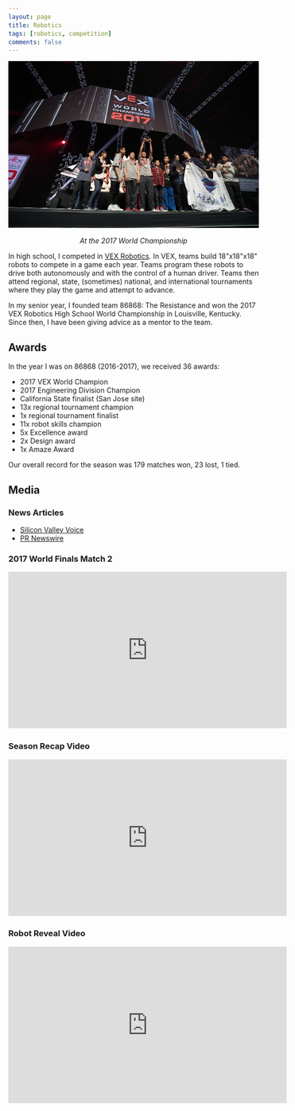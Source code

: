 ```yaml
---
layout: page
title: Robotics
tags: [robotics, competition]
comments: false
---
```


![worlds](/assets/img/worlds.jpg)

<center><i>At the 2017 World Championship</i></center>

In high school, I competed in [VEX Robotics](https://www.vexrobotics.com). In
VEX, teams build 18"x18"x18" robots to compete in a game each year. Teams
program these robots to drive both autonomously and with the control of a human
driver. Teams then attend regional, state, (sometimes) national, and
international tournaments where they play the game and attempt to advance.

In my senior year, I founded team 86868: The Resistance and won the 2017 VEX
Robotics High School World Championship in Louisville, Kentucky. Since then, I
have been giving advice as a mentor to the team.

## Awards

In the year I was on 86868 (2016-2017), we received 36 awards:

-   2017 VEX World Champion
-   2017 Engineering Division Champion
-   California State finalist (San Jose site)
-   13x regional tournament champion
-   1x regional tournament finalist
-   11x robot skills champion
-   5x Excellence award
-   2x Design award
-   1x Amaze Award

Our overall record for the season was 179 matches won, 23 lost, 1 tied.

## Media

### News Articles

-   [Silicon Valley Voice](https://www.svvoice.com/tjanaka-brothers-win-high-school-division-2017-vex-robotics-world-championship/)
-   [PR Newswire](https://www.prnewswire.com/news-releases/vex-robotics-world-championship-crowns-2017-winners-300446176.html)

### 2017 World Finals Match 2

<iframe width="560" height="315" src="https://www.youtube.com/embed/ZcwFCBO9kpQ" frameborder="0" allow="accelerometer; autoplay; encrypted-media; gyroscope; picture-in-picture" allowfullscreen></iframe>

### Season Recap Video

<iframe width="560" height="315" src="https://www.youtube.com/embed/hUtrqf6Oids" frameborder="0" allow="accelerometer; autoplay; encrypted-media; gyroscope; picture-in-picture" allowfullscreen></iframe>

### Robot Reveal Video

<iframe width="560" height="315" src="https://www.youtube.com/embed/WykDRSjNVOs" frameborder="0" allow="accelerometer; autoplay; encrypted-media; gyroscope; picture-in-picture" allowfullscreen></iframe>
